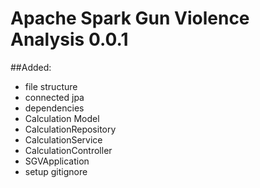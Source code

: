 # Apache Spark Gun Violence Analysis 0.0.1

##Added:
- file structure 
- connected jpa
- dependencies
- Calculation Model
- CalculationRepository
- CalculationService
- CalculationController
- SGVApplication
- setup gitignore